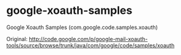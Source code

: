 google-xoauth-samples
=====================

Google Xoauth Samples (com.google.code.samples.xoauth)

Original: http://code.google.com/p/google-mail-xoauth-tools/source/browse/trunk/java/com/google/code/samples/xoauth

